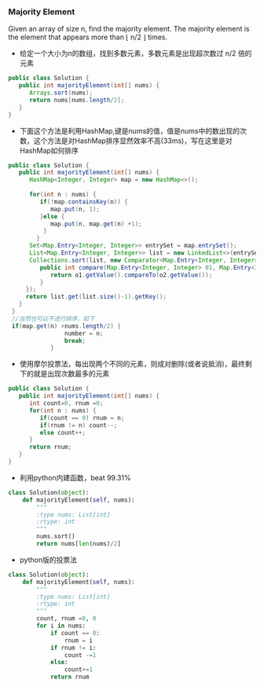 ### Majority Element

Given an array of size n, find the majority element. The majority element is the element that appears more than ⌊ n/2 ⌋ times.

* 给定一个大小为n的数组，找到多数元素，多数元素是出现超次数过 n/2 倍的元素

``` java
public class Solution {
   public int majorityElement(int[] nums) {
      Arrays.sort(nums);
      return nums[nums.length/2];
   }
}
```
* 下面这个方法是利用HashMap,键是nums的值，值是nums中的数出现的次数，这个方法是对HashMap排序显然效率不高(33ms)，写在这里是对HashMap如何排序
``` java
public class Solution {
   public int majorityElement(int[] nums) {
      HashMap<Integer, Integer> map = new HashMap<>();
      
      for(int n : nums) {
         if(!map.containsKey(n)) {
            map.put(n, 1);
         }else {
            map.put(n, map.get(n) +1);
          }
        }
      Set<Map.Entry<Integer, Integer>> entrySet = map.entrySet();
      List<Map.Entry<Integer, Integer>> list = new LinkedList<>(entrySet);
      Collections.sort(list, new Comparator<Map.Entry<Integer, Integer>>() {
         public int compare(Map.Entry<Integer, Integer> 01, Map.Entry<Integer, Integer> o2) {
            return o1.getValue().compareTo(o2.getValue());
         }
     });
     return list.get(list.size()-1).getKey();
   }
 }   
 //当然也可以不进行排序，如下
 if(map.get(n) >nums.length/2) {
                number = n;
                break;
            }
```
* 使用摩尔投票法，每出现两个不同的元素，则成对删除(或者说抵消)，最终剩下的就是出现次数最多的元素
``` java
public class Solution {
   public int majorityElement(int[] nums) {
      int count=0, rnum =0;
      for(int n : nums) {
         if(count == 0) rnum = n;
         if(rnum != n) count--;
         else count++;
      }
      return rnum;
   }
}
```
* 利用python内建函数，beat 99.31%
``` python
class Solution(object):
    def majorityElement(self, nums):
        """
        :type nums: List[int]
        :rtype: int
        """
        nums.sort()
        return nums[len(nums)/2]
```

* python版的投票法
``` python
class Solution(object):
    def majorityElement(self, nums):
        """
        :type nums: List[int]
        :rtype: int
        """
        count, rnum =0, 0
        for i in nums:
            if count == 0:
                rnum = i
            if rnum != i:
                count -=1
            else:
                count+=1
            return rnum
```
